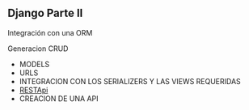 ## Django Parte II

Integración con una ORM

Generacion CRUD

-   MODELS
-   URLS
-   INTEGRACION CON LOS SERIALIZERS Y LAS VIEWS REQUERIDAS
-   [RESTApi](https://blog.logrocket.com/django-rest-framework-create-api/#utm_source%3Dhashnode%26utm_medium%3Dhashnode%2Brix%26utm_campaign%3Drix_chatbot_answer)
-   CREACION DE UNA API
